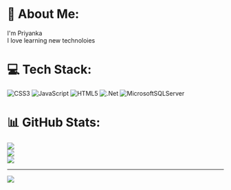 # 💫 About Me:
I'm Priyanka<br>I love learning new technoloies


# 💻 Tech Stack:
![CSS3](https://img.shields.io/badge/css3-%231572B6.svg?style=for-the-badge&logo=css3&logoColor=white) ![JavaScript](https://img.shields.io/badge/javascript-%23323330.svg?style=for-the-badge&logo=javascript&logoColor=%23F7DF1E) ![HTML5](https://img.shields.io/badge/html5-%23E34F26.svg?style=for-the-badge&logo=html5&logoColor=white) ![.Net](https://img.shields.io/badge/.NET-5C2D91?style=for-the-badge&logo=.net&logoColor=white) ![MicrosoftSQLServer](https://img.shields.io/badge/Microsoft%20SQL%20Sever-CC2927?style=for-the-badge&logo=microsoft%20sql%20server&logoColor=white)
# 📊 GitHub Stats:
![](https://github-readme-stats.vercel.app/api?username=pmaharathy&theme=dark&hide_border=false&include_all_commits=false&count_private=false)<br/>
![](https://github-readme-streak-stats.herokuapp.com/?user=pmaharathy&theme=dark&hide_border=false)<br/>
![](https://github-readme-stats.vercel.app/api/top-langs/?username=pmaharathy&theme=dark&hide_border=false&include_all_commits=false&count_private=false&layout=compact)

---
[![](https://visitcount.itsvg.in/api?id=pmaharathy&icon=0&color=0)](https://visitcount.itsvg.in)

<!-- Proudly created with GPRM ( https://gprm.itsvg.in ) -->
